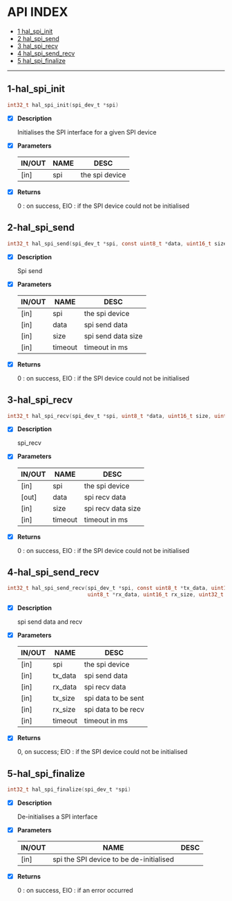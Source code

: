 # API INDEX

  * [1 hal_spi_init](#1-hal_spi_init)
  * [2 hal_spi_send](#2-hal_spi_send)
  * [3 hal_spi_recv](#3-hal_spi_recv)
  * [4 hal_spi_send_recv](#4-hal_spi_send_recv)
  * [5 hal_spi_finalize](#5-hal_spi_finalize)

------

## 1-hal_spi_init

```c
int32_t hal_spi_init(spi_dev_t *spi)
```

- [x] **Description**

  Initialises the SPI interface for a given SPI device

- [x] **Parameters**

  | IN/OUT |  NAME  |  DESC  |
  |--------|--------|--------|
  | [in] | spi | the spi device |

- [x] **Returns**

  0 : on success, EIO : if the SPI device could not be initialised

## 2-hal_spi_send

```c
int32_t hal_spi_send(spi_dev_t *spi, const uint8_t *data, uint16_t size, uint32_t timeout)
```

- [x] **Description**

  Spi send

- [x] **Parameters**

  | IN/OUT |  NAME  |  DESC  |
  |--------|--------|--------|
  | [in] | spi |     the spi device   |
  | [in] | data |    spi send data   |
  | [in] | size |    spi send data size   |
  | [in] | timeout | timeout in ms |

- [x] **Returns**

  0 : on success, EIO : if the SPI device could not be initialised

## 3-hal_spi_recv

```c
int32_t hal_spi_recv(spi_dev_t *spi, uint8_t *data, uint16_t size, uint32_t timeout)
```

- [x] **Description**

  spi_recv

- [x] **Parameters**

  | IN/OUT |  NAME  |  DESC  |
  |--------|--------|--------|
  | [in] |  spi |     the spi device   |
  | [out] | data |    spi recv data   |
  | [in] |  size |    spi recv data size   |
  | [in] |  timeout | timeout in ms |

- [x] **Returns**

  0 : on success, EIO : if the SPI device could not be initialised

## 4-hal_spi_send_recv

```c
int32_t hal_spi_send_recv(spi_dev_t *spi, const uint8_t *tx_data, uint16_t tx_size,
                          uint8_t *rx_data, uint16_t rx_size, uint32_t timeout)
```

- [x] **Description**

  spi send data and recv

- [x] **Parameters**

  | IN/OUT |  NAME  |  DESC  |
  |--------|--------|--------|
  | [in] | spi |     the spi device   |
  | [in] | tx_data | spi send data   |
  | [in] | rx_data | spi recv data   |
  | [in] | tx_size | spi data to be sent   |
  | [in] | rx_size | spi data to be recv   |
  | [in] | timeout | timeout in ms |

- [x] **Returns**

  0, on success;  EIO : if the SPI device could not be initialised

## 5-hal_spi_finalize

```c
int32_t hal_spi_finalize(spi_dev_t *spi)
```

- [x] **Description**

  De-initialises a SPI interface
 

- [x] **Parameters**

  | IN/OUT |  NAME  |  DESC  |
  |--------|--------|--------|
  | [in] | spi the SPI device to be de-initialised |

- [x] **Returns**

  0 : on success, EIO : if an error occurred